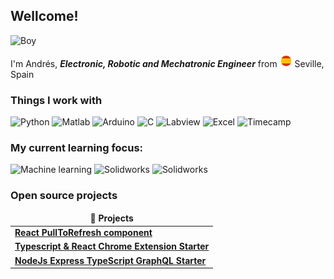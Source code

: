 <h2>Wellcome!</h2>
<img src="resources/Boy.png" alt="Boy" width="500"> 
<p>I'm Andrés, <b><i>Electronic, Robotic and Mechatronic Engineer</i></b>  from <img src="resources/Spainflag.png" alt="Bandera de España" width="20"> Seville, Spain</p>

<h3>Things I work with</h3>

![Python](https://img.shields.io/badge/Code-python-informational?style=flat&logo=python&color=3776AB)
![Matlab](https://img.shields.io/badge/Code-Matlab-informational?style=flat&logo=matlab&color=ef5b0e)
![Arduino](https://img.shields.io/badge/Code-Arduino-informational?style=flat&logo=Arduino&color=00878F)
![C](https://img.shields.io/badge/Code-C-informational?style=flat&logo=C&color=667e6c)
![Labview](https://img.shields.io/badge/Code-Labview-informational?style=flat&logo=Labview&color=f3f900)
![Excel](https://img.shields.io/badge/Data_Analysis-Excel-informational?style=flat&logo=Excel&color=126f2a)
![Timecamp](https://img.shields.io/badge/Timetracker-Timecamp-informational?style=flat&logo=Timecamp&color=00c332)

<h3>My current learning focus:</h3>

![Machine learning](https://img.shields.io/badge/Machine_Learning-python-informational?style=flat&logo=python&color=3776AB)
![Solidworks](https://img.shields.io/badge/CAD_Design-Solidworks-informational?style=flat&logo=solid_Works&color=e81010)
![Solidworks](https://img.shields.io/badge/CAD_Design-Autocad-informational?style=flat&logo=Autocad&color=E51050)

<h3>Open source projects</h3>
<table>
  <thead align="center">
    <tr border: none;>
      <td><b>🎁 Projects</b></td>
       </tr>
  </thead>
  <tbody>
    <tr>
     <tr>
      <td><a href="https://github.com/thmsgbrt/react-simple-pull-to-refresh"><b>React PullToRefresh component</b></a></td>
    </tr>
	  <tr>
      <td><a href="https://github.com/thmsgbrt/Chrome-Extension-with-React-and-Typescript-Starter-Pack"><b>Typescript & React Chrome Extension Starter</b></a></td>
      </td>
    </tr>
    <tr>
      <td><a href="https://github.com/thmsgbrt/nodejs-typescript-express-apollo-graphql-starter"><b>NodeJs Express TypeScript GraphQL Starter</b></a></td>
    </tr>
  </tbody>

